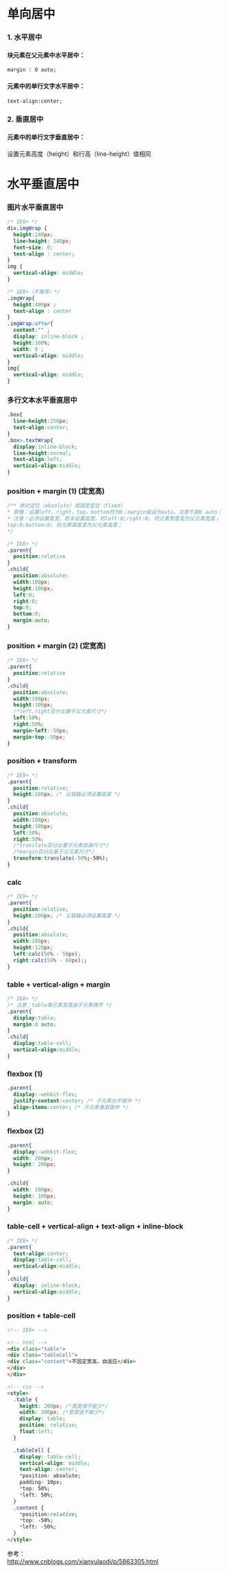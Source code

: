# 单向居中
### 1. 水平居中
#### 块元素在父元素中水平居中：

```
margin : 0 auto;
```
#### 元素中的单行文字水平居中：

```
text-align:center;
```
### 2. 垂直居中
#### 元素中的单行文字垂直居中：
设置元素高度（height）和行高（line-height）值相同
# 水平垂直居中
### 图片水平垂直居中

```css
/* IE8+ */
div.imgWrap {
  height:240px;
  line-height: 240px;
  font-size: 0;
  text-align : center;
}
img {
  vertical-align: middle;
}

/* IE8+（不推荐）*/
.imgWrap{  
  height:400px ;
  text-align : center
}
.imgWrap:after{
  content:"" ;
  display: inline-block ;
  height:100%;
  width: 0 ;
  vertical-align: middle;
}
img{
  vertical-align: middle;
}
```
### 多行文本水平垂直居中

```css
.box{
  line-height:250px;
  text-align:center;
}
.box>.textWrap{
  display:inline-block;
  line-height:normal;
  text-align:left;
  vertical-align:middle;
}
```
### position + margin (1) (定宽高)

```css
/** 绝对定位（absolute）或固定定位（fixed）
* 原理：设置left，right，top，bottom均为0；margin值设为auto，注意不是0 auto；
* 注意：必须设置高宽。若未设置高宽，则left:0;right:0; 将元素宽度变为父元素宽度；
top:0;bottom:0; 将元素高度变为父元素高度；
*/

/* IE8+ */
.parent{
  position:relative
}
.child{
  position:absolute;
  width:100px;
  height:100px;
  left:0;
  right:0;
  top:0;
  bottom:0;
  margin:auto;
}

```
### position + margin (2) (定宽高)

```css
/* IE6+ */
.parent{
  position:relative
}
.child{
  position:absolute;
  width:100px;
  height:100px;
  /*left,right百分比基于父元素尺寸*/
  left:50%;
  right:50%;
  margin-left:-50px;
  margin-top:-50px;
}
```
### position + transform

```css
/* IE9+ */
.parent{
  position:relative;
  height:200px; /* 父容器必须设置高度 */
}
.child{
  position:absolute;
  width:100px;
  height:100px;
  left:50%;
  right:50%;
  /*translate百分比基于元素自身尺寸*/
  /*margin百分比基于父元素尺寸*/
  transform:translate(-50%;-50%);
}
```

### calc
```css
/* IE9+ */
.parent{
  position:relative;
  height:200px; /* 父容器必须设置高度 */
}
.child{
  position:absolute;
  width:100px;
  height:120px;
  left:calc(50% - 50px);
  right:calc(50% - 60px);;
}
```

### table + vertical-align + margin

```css
/* IE8+ */
/* 注意：table类元素宽度由子元素撑开 */
.parent{
  display:table;
  margin:0 auto;
}
.child{
  display:table-cell;
  vertical-align:middle;
}
```
### flexbox (1)

```css
.parent{
  display:-webkit-flex;
  justify-content:center; /* 子元素水平居中 */
  align-items:center; /* 子元素垂直居中 */
}
```
### flexbox (2)

```css
.parent{
  display:-webkit-flex;
  width: 200px;
  height: 200px;
}

.child{
  width: 100px;
  height: 100px;
  margin: auto;
}
```

### table-cell + vertical-align + text-align + inline-block   

```css
/* IE8+ */
.parent{
  text-align:center;
  display:table-cell;
  vertical-align:middle;
}
.child{
  display: inline-block;
  vertical-align:middle;
}
```
### position + table-cell

```html
<!-- IE6+ -->

<!-- html -->
<div class="table">
<div class="tableCell">
<div class="content">不固定宽高，自适应</div>
</div>
</div>

<!-- css -->
<style>
  .table {
    height: 200px; /*高度值不能少*/
    width: 200px; /*宽度值不能少*/
    display: table;
    position: relative;
    float:left;
  }      

  .tableCell {
    display: table-cell;
    vertical-align: middle;
    text-align: center;        
    *position: absolute;
    padding: 10px;
    *top: 50%;
    *left: 50%;
  }
  .content {
    *position:relative;
    *top: -50%;
    *left: -50%;
  }
</style>


```

参考：  
http://www.cnblogs.com/xianyulaodi/p/5863305.html
